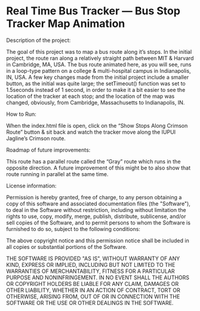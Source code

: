 # Real Time Bus Tracker — Bus Stop Tracker Map Animation
<p></p>
<p>Description of the project:</p>
<p>The goal of this project was to map a bus route along it’s stops. In the initial project, the route ran along a relatively straight path between MIT & Harvard in Cambridge, MA, USA. The bus route animated here, as you will see, runs in a loop-type pattern on a college & multi-hospital campus in Indianapolis, IN, USA. A few key changes made from the initial project include a smaller button, as the initial was quite large; the setTimeout() function was set to 1.5seconds instead of 1 second, in order to make it a bit easier to see the location of the tracker at each stop; and the location of the map was changed, obviously, from Cambridge, Massachusetts to Indianapolis, IN. </p>
<p>How to Run: </p>
<p>When the index.html file is open, click on the “Show Stops Along Crimson Route” button & sit back and watch the tracker move along the IUPUI Jagline’s Crimson route.</p>
<p>Roadmap of future improvements: </p>
<p>This route has a parallel route called the “Gray” route which runs in the opposite direction. A future improvement of this might be to also show that route running in parallel at the same time.</p>
<p>License information: </p>
<p>
Permission is hereby granted, free of charge, to any person obtaining a copy of this software and associated documentation files (the "Software"), to deal in the Software without restriction, including without limitation the rights to use, copy, modify, merge, publish, distribute, sublicense, and/or sell copies of the Software, and to permit persons to whom the Software is furnished to do so, subject to the following conditions: 
<p>The above copyright notice and this permission notice shall be included in all copies or substantial portions of the Software.
<p>
THE SOFTWARE IS PROVIDED "AS IS", WITHOUT WARRANTY OF ANY KIND, EXPRESS OR IMPLIED, INCLUDING BUT NOT LIMITED TO THE WARRANTIES OF MERCHANTABILITY, FITNESS FOR A PARTICULAR PURPOSE AND NONINFRINGEMENT. IN NO EVENT SHALL THE AUTHORS OR COPYRIGHT HOLDERS BE LIABLE FOR ANY CLAIM, DAMAGES OR OTHER LIABILITY, WHETHER IN AN ACTION OF CONTRACT, TORT OR OTHERWISE, ARISING FROM, OUT OF OR IN CONNECTION WITH THE SOFTWARE OR THE USE OR OTHER DEALINGS IN THE SOFTWARE.
</p>
